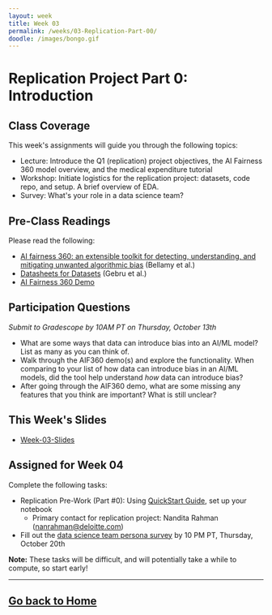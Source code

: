 ```yaml
---
layout: week
title: Week 03
permalink: /weeks/03-Replication-Part-00/
doodle: /images/bongo.gif
---
```


# Replication Project Part 0: Introduction

## Class Coverage
This week's assignments will guide you through the following topics:
* Lecture: Introduce the Q1 (replication) project objectives, the AI Fairness 360 model overview, and the medical expenditure tutorial
* Workshop: Initiate logistics for the replication project: datasets, code repo, and setup. A brief overview of EDA.
* Survey: What's your role in a data science team?

## Pre-Class Readings
Please read the following:
* [AI fairness 360: an extensible toolkit for detecting, understanding, and mitigating unwanted algorithmic bias](https://arxiv.org/pdf/1810.01943.pdf) (Bellamy et al.)
* [Datasheets for Datasets](https://arxiv.org/abs/1803.09010) (Gebru et al.)
* [AI Fairness 360 Demo](https://aif360.mybluemix.net/data)

## Participation Questions 
_Submit to Gradescope by 10AM PT on Thursday, October 13th_
* What are some ways that data can introduce bias into an AI/ML model? List as many as you can think of.
* Walk through the AIF360 demo(s) and explore the functionality. When comparing to your list of how data can introduce bias in an AI/ML models, did the tool help understand *how* data can introduce bias? 
* After going through the AIF360 demo, what are some missing any features that you think are important? What is still unclear?

## This Week's Slides
* [Week-03-Slides](https://github.com/nanrahman/capstone-responsible-ai/blob/483282f030af9225528cee3935203bb612ca71da/notes/week-03/Week-3-slides.pdf)

## Assigned for Week 04
Complete the following tasks:
* Replication Pre-Work (Part #0): Using [QuickStart Guide](https://github.com/nanrahman/capstone-responsible-ai/blob/483282f030af9225528cee3935203bb612ca71da/notes/week-03/Quick-start.md), set up your notebook
  * Primary contact for replication project: Nandita Rahman (nanrahman@deloitte.com)
* Fill out the [data science team persona survey](https://forms.gle/5Fv7XZDABVEzphQ88) by 10 PM PT, Thursday, October 20th

**Note:** These tasks will be difficult, and will potentially take a while to compute, so start early!

---
[Go back to Home](https://nanrahman.github.io/capstone-responsible-ai/)
---
